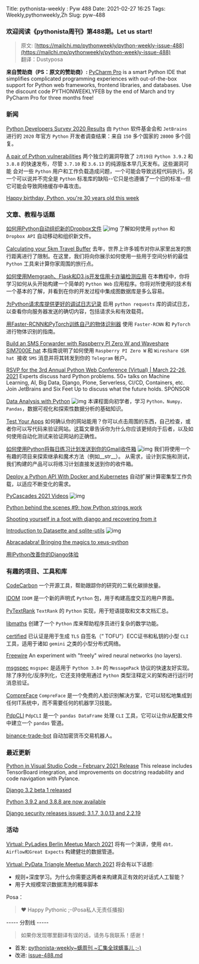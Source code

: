 Title: pythonista-weekly : Pyw 488
Date: 2021-02-27 16:25
Tags: Weekly,pythonweekly,Zh 
Slug: pyw-488

### 欢迎阅读《pythonista周刊》第488期。Let us start!


>原文: [https://mailchi.mp/pythonweekly/python-weekly-issue-488](https://mailchi.mp/pythonweekly/python-weekly-issue-488)  
>翻译：Dustyposa

**来自赞助商（PS：原文的赞助商）:**
[PyCharm Pro](https://www.jetbrains.com/pycharm/promo/?utm_source=pythonweekly&utm_medium=cpc&utm_campaign=pycharm&utm_content=feb2021) is a smart Python IDE that simplifies complicated programming experiences with out-of-the-box support for Python web frameworks, frontend libraries, and databases. Use the discount code PYTHONWEEKLYFEB by the end of March and try PyCharm Pro for three months free!

### 新闻


[Python Developers Survey 2020 Results](https://www.jetbrains.com/lp/python-developers-survey-2020/)
由 `Python` 软件基金会和 `JetBrains` 进行的 `2020` 年官方 `Python` 开发者调查结果：来自 `150` 多个国家的 `28000` 多个回复。 

[A pair of Python vulnerabilities](https://lwn.net/SubscriberLink/846847/6a84d0e6d0d57707/)
两个独立的漏洞导致了 `2月19日`  `Python 3.9.2` 和 `3.8.8` 的快速发布，尽管 `3.7.10` 和 `3.6.13` 的纯源版本早几天发布。这些漏洞可能 会对一些 `Python` 用户和工作负载造成问题，一个可能会导致远程代码执行。另一个可以说并不完全是 `Python` 标准库的缺陷--它只是也遵循了一个旧的标准--但它可能会导致网络缓存中毒攻击。

[Happy birthday, Python, you're 30 years old this week](https://www.theregister.com/2021/02/20/python_at_30/)

### 文章、教程与话题

[如何用Python自动组织新的Dropbox文件](https://www.youtube.com/watch?v=hlt5ZUNs4Ns) ![img](https://mcusercontent.com/e2e180baf855ac797ef407fc7/images/af76283a-6e65-436c-967a-900427cf6399.png)
了解如何使用 `python` 和 `Dropbox API` 自动移动和组织新文件。

[Calculating your 5km Travel Buffer](https://pythoncharmers.com/blog/travel-distance-python-with-geopandas-folium-alphashape-osmnx-buffer.html)
去年，世界上许多城市对你从家里出发的旅行距离进行了限制。在这里，我们将向你展示如何使用一些用于空间分析的最佳 `Python` 工具来计算你家周围的旅行点。

[如何使用Memgraph、Flask和D3.js开发信用卡诈骗检测应用](https://memgraph.com/blog/how-to-develop-a-credit-card-fraud-detection-application-using-memgraph-flask-and-d3js)
在本教程中，你将学习如何从头开始构建一个简单的 `Python Web` 应用程序。你将对所使用的技术有一个基本的了解，并看到在你的开发过程中集成图数据库是多么容易。

[为Python请求库提供更好的调试日志记录](https://bhoey.com/blog/better-debug-logging-for-the-python-requests-library/)
启用 `python requests` 库的调试日志，以查看你向服务器发送的确切内容，包括请求头和有效载荷。

[用Faster-RCNN和PyTorch训练自己的物体识别器](https://johschmidt42.medium.com/train-your-own-object-detector-with-faster-rcnn-pytorch-8d3c759cfc70)
使用 `Faster-RCNN` 和 `PyTorch` 进行物体识别的指南。

[Build an SMS Forwarder with Raspberry PI Zero W and Waveshare SIM7000E hat](https://mete.dev/2021/02/21/build-an-sms-forwarder-with-raspberry-pi-zero-w-and-waveshare-sim7000e-hat/)
本指南说明了如何使用 `Raspberry PI Zero W` 和 `Wireshare GSM hat `接收 `SMS` 消息并将其转发到你的 `Telegram` 帐户。

[RSVP for the 3rd Annual Python Web Conference (Virtual) | March 22-26, 2021](https://bit.ly/3rCWfBL)
Experts discuss hard Python problems. 50+ talks on Machine Learning, AI, Big Data, Django, Plone, Serverless, CI/CD, Containers, etc. Join JetBrains and Six Feet Up to discuss what the future holds. SPONSOR

[Data Analysis with Python](https://www.youtube.com/watch?v=GPVsHOlRBBI) ![img](https://mcusercontent.com/e2e180baf855ac797ef407fc7/images/af76283a-6e65-436c-967a-900427cf6399.png)
本课程面向初学者，学习 `Python，Numpy，Pandas`，数据可视化和探索性数据分析的基础知识。

[Test Your Apps](https://www.mattlayman.com/understand-django/test-your-apps/)
如何确认你的网站能用？你可以点击周围的东西，自己检查，或者你可以写代码来验证网站。这篇文章告诉你为什么你应该更倾向于后者，以及如何使用自动化测试来验证网站的正确性。

[如何使用Python将每日练习计划发送到你的Gmail收件箱](https://www.youtube.com/watch?v=Y9l2-1YTdlI) ![img](https://mcusercontent.com/e2e180baf855ac797ef407fc7/images/af76283a-6e65-436c-967a-900427cf6399.png)
我们将使用一个有趣的项目来探索继承和魔术方法（例如__str__）。 从需求，设计到实施和测试，我们构建的产品可以将练习计划直接发送到你的收件箱。

[Deploy a Python API With Docker and Kubernetes](https://t.co/bbXvJ51Mk9)
自动扩展计算密集型工作负载，以适应不断变化的需求。

[PyCascades 2021 Videos](https://www.youtube.com/playlist?list=PLcNrB7gPa-NeSmRMdvEsJWE3iVUm3bbW4) ![img](https://mcusercontent.com/e2e180baf855ac797ef407fc7/images/af76283a-6e65-436c-967a-900427cf6399.png)

[Python behind the scenes #9: how Python strings work](https://tenthousandmeters.com/blog/python-behind-the-scenes-9-how-python-strings-work/)

[Shooting yourself in a foot with django and recovering from it](https://tinystruggles.com/tech/django_slowness_traps/)

[Introduction to Datasette and sqlite-utils](https://simonwillison.net/2021/Feb/7/video/) ![img](https://mcusercontent.com/e2e180baf855ac797ef407fc7/images/af76283a-6e65-436c-967a-900427cf6399.png)

[Abracadabra! Bringing the magics to xeus-python](https://blog.jupyter.org/abracadabra-bringing-the-magics-to-xeus-python-9d17bcfacb4)

[用IPython改善你的Django体验](https://adamj.eu/tech/2021/02/21/improve-your-django-experience-with-ipython/)

### 有趣的项目、工具和库

[CodeCarbon](https://codecarbon.io/)
一个开源工具，帮助跟踪你的研究的二氧化碳排放量。

[IDOM](https://github.com/idom-team/idom) 
`IDOM` 是一个新的声明式 `Python` 包，用于构建高度交互的用户界面。

[PyTextRank](https://github.com/DerwenAI/pytextrank) 
`TextRank` 的 `Python` 实现，用于短语提取和文本文档汇总。

[libmaths](https://github.com/Simple2006/libmaths)
创建了一个 `Python` 库来帮助程序员进行复杂的数学功能。

[certified](https://code.lag.net/robey/certified)
已认证是用于生成 `TLS` 自签名（“ TOFU”）ECC证书和私钥的小型 `CLI` 工具，适用于诸如 `gemini` 之类的小型分布式网络。

[Freewire](https://github.com/noahtren/Freewire)
An experiment with "freely" wired neural networks (no layers).

[msgspec](https://jcristharif.com/msgspec/index.html)
`msgspec` 是适用于 `Python 3.8+` 的 `MessagePack` 协议的快速友好实现。 除了序列化/反序列化，它还支持使用通过 `Python` 类型注释定义的架构进行运行时消息验证。

[CompreFace](https://github.com/exadel-inc/CompreFace)
`CompreFace` 是一个免费的人脸识别解决方案，它可以轻松地集成到任何IT系统中，而不需要任何的机器学习技能。

[PdpCLI](https://github.com/altescy/pdpcli) 
`PdpCLI` 是一个 `pandas DataFrame` 处理 `CLI` 工具，它可以让你从配置文件中建立一个 `pandas` 管道。

[binance-trade-bot](https://github.com/edeng23/binance-trade-bot)
自动加密货币交易机器人。

### 最近更新

[Python in Visual Studio Code – February 2021 Release](https://devblogs.microsoft.com/python/python-in-visual-studio-code-february-2021-release/)
This release includes TensorBoard integration, and improvements on docstring readability and code navigation with Pylance. 

[Django 3.2 beta 1 released](https://www.djangoproject.com/weblog/2021/feb/19/django-32-beta-1-released/)

[Python 3.9.2 and 3.8.8 are now available](https://pythoninsider.blogspot.com/2021/02/python-392-and-388-are-now-available.html)

[Django security releases issued: 3.1.7, 3.0.13 and 2.2.19](https://www.djangoproject.com/weblog/2021/feb/19/security-releases/)

### 活动

[Virtual: PyLadies Berlin Meetup March 2021](https://www.meetup.com/PyLadies-Berlin/events/276396094/)
将有一个演讲，使用 `dbt，Airflow和Great Expects` 构建健壮的数据管道。

[Virtual: PyData Triangle Meetup March 2021](https://www.meetup.com/PyData-Triangle/events/276500003/) 
将会有以下话题:

- 规则+深度学习。为什么你需要这两者来构建真正有效的对话式人工智能？
- 用于大规模常识数据清洗的概率脚本

Posa：
> ❤️ Happy Pythonic ;-(Posa私人无责任播报)  


----- 分割线 -----

> 如果你发现哪里翻译有误的话，请务与我联系！感谢！




- 首发: [pythonista-weekly~蠎周刊 ~汇集全球蠎事儿 ;-)](http://weekly.pychina.org/python-weekly/pyw-488.html)
- 改进: [issue-488.md](https://github.com/PyChina/weekly/blob/master/content/python-weekly/issue%23488.md)

